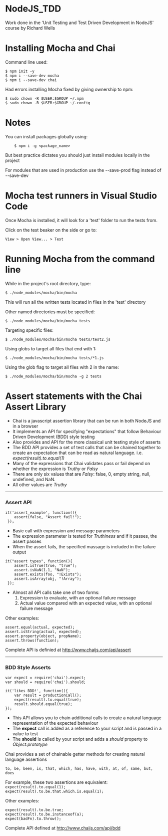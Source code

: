 # NodeJS_TDD
Work done in the 'Unit Testing and Test Driven Development in NodeJS' course by Richard Wells

# Installing Mocha and Chai
Command line used:

	$ npm init -y
	$ npm i --save-dev mocha
	$ npm i --save-dev chai

Had errors installing Mocha fixed by giving ownership to npm:

	$ sudo chown -R $USER:$GROUP ~/.npm
	$ sudo chown -R $USER:$GROUP ~/.config

# Notes
You can install packages globally using:
	
		$ npm i -g <package_name>
		
But best practice dictates you should just install modules locally in the project

For modules that are used in production use the --save-prod flag instead of --save-dev


# Mocha test runners in Visual Studio Code
Once Mocha is installed, it will look for a 'test' folder to run the tests from.

Click on the test beaker on the side or go to: 

	View > Open View... > Test

# Running Mocha from the command line 
While in the project's root directory, type:

	$ ./node_modules/mocha/bin/mocha 

This will run all the written tests located in files in the 'test' directory

Other named directories must be specified:

	$ ./node_modules/mocha/bin/mocha tests

Targeting specific files:

	$ ./node_modules/mocha/bin/mocha tests/test2.js

Using globs to target all files that end with 1:

	$ ./node_modules/mocha/bin/mocha tests/*1.js

Using the glob flag to target all files with 2 in the name:

	$ ./node_modules/mocha/bin/mocha -g 2 tests

# Assert statements with the Chai Assert Library
* Chai is a javascript assertion library that can be run in both NodeJS and in a browser  
* It implements an API for specifying "expectations" that follow Behaviour Driven Development (BDD) style testing  
* Also provides and API for the more classical unit testing style of asserts  
* The BDD API provides a set of test calls that can be chained together to create an expectation that can be read as natural language.  i.e. _expect(result).to.equal(1)_  
* Many of the expressions that Chai validates pass or fail depend on whether the expression is _Truthy_ or _Falsy_  
* There are only six values that are _Falsy_: false, 0, empty string, null, undefined, and NaN.  
* All other values are _Truthy_  
---
### Assert API
```
it('assert_example', function(){
	assert(false, "Assert fail!");
 });
 ```  
* Basic call with expression and message parameters  
* The expression parameter is tested for _Truthiness_ and if it passes, the assert passes  
* When the assert fails, the specified massage is included in the failure output  

```
it("assert types", function(){
	assert.isTrue(true, "true");  
	assert.isNaN(1.1, "NaN");  
	assert.exists(foo, "!Exists");  
	assert.isArray(obj, "!Array");
 });
 ```  
* Almost all API calls take one of two forms:
	1. Expression to evaluate, with an optional failure message  
	2. Actual value compared with an expected value, with an optional failure message  
	
Other examples:  
```
assert.equal(actual, expected);  
assert.isString(actual, expected);  
assert.property(object, propName);  
assert.throws(function);  
```

Complete API is definied at http://www.chaijs.com/api/assert  

---
### BDD Style Asserts
```
var expect = require('chai').expect;  
var should = require('chai').should;  

it('likes BDD!', function(){
	var result = productionCall();
	expect(result).to.equal(true);
	result.should.equal(true);
});
```
* This API allows you to chain additional calls to create a natural language representation of the expected behaviour  
* The **expect** call is added as a reference to your script and is passed in a value to test  
* The **should** is called by your script and adds a _should_ property to _Object.prototype_  
  
Chai provides a set of chainable getter methods for creating natural language assertions  
  ```
  to, be, been, is, that, which, has, have, with, at, of, same, but, does  
  ```
For example, these two assertions are equivalent:  
  `expect(result).to.equal(1);`  
  `expect(result).to.be.that.which.is.equal(1);`  
  
Other examples:  
```
expect(result).to.be.true;
expect(result).to.be.instanceof(a);
expect(badFn).to.throw();
```

Complete API defined at http://www.chaijs.com/api/bdd  
